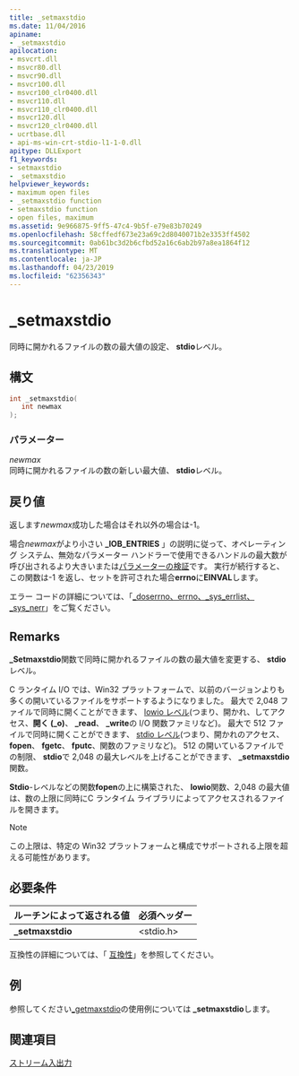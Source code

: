 ```yaml
---
title: _setmaxstdio
ms.date: 11/04/2016
apiname:
- _setmaxstdio
apilocation:
- msvcrt.dll
- msvcr80.dll
- msvcr90.dll
- msvcr100.dll
- msvcr100_clr0400.dll
- msvcr110.dll
- msvcr110_clr0400.dll
- msvcr120.dll
- msvcr120_clr0400.dll
- ucrtbase.dll
- api-ms-win-crt-stdio-l1-1-0.dll
apitype: DLLExport
f1_keywords:
- setmaxstdio
- _setmaxstdio
helpviewer_keywords:
- maximum open files
- _setmaxstdio function
- setmaxstdio function
- open files, maximum
ms.assetid: 9e966875-9ff5-47c4-9b5f-e79e83b70249
ms.openlocfilehash: 58cffedf673e23a69c2d8040071b2e3353ff4502
ms.sourcegitcommit: 0ab61bc3d2b6cfbd52a16c6ab2b97a8ea1864f12
ms.translationtype: MT
ms.contentlocale: ja-JP
ms.lasthandoff: 04/23/2019
ms.locfileid: "62356343"
---
```

# <a name="setmaxstdio"></a>_setmaxstdio

同時に開かれるファイルの数の最大値の設定、 **stdio**レベル。

## <a name="syntax"></a>構文

```C
int _setmaxstdio(
   int newmax
);
```

### <a name="parameters"></a>パラメーター

*newmax*<br/>
同時に開かれるファイルの数の新しい最大値、 **stdio**レベル。

## <a name="return-value"></a>戻り値

返します*newmax*成功した場合はそれ以外の場合は-1。

場合*newmax*がより小さい **_IOB_ENTRIES** 」の説明に従って、オペレーティング システム、無効なパラメーター ハンドラーで使用できるハンドルの最大数が呼び出されるより大きいまたは[パラメーターの検証](../../c-runtime-library/parameter-validation.md)です。 実行が続行すると、この関数は-1 を返し、セットを許可された場合**errno**に**EINVAL**します。

エラー コードの詳細については、「[_doserrno、errno、_sys_errlist、_sys_nerr](../../c-runtime-library/errno-doserrno-sys-errlist-and-sys-nerr.md)」をご覧ください。

## <a name="remarks"></a>Remarks

**_Setmaxstdio**関数で同時に開かれるファイルの数の最大値を変更する、 **stdio**レベル。

C ランタイム I/O では、Win32 プラットフォームで、以前のバージョンよりも多くの開いているファイルをサポートするようになりました。 最大で 2,048 ファイルで同時に開くことができます、 [lowio レベル](../../c-runtime-library/low-level-i-o.md)(つまり、開かれ、してアクセス、**開く (_o)**、 **_read**、 **_write**の I/O 関数ファミリなど)。 最大で 512 ファイルで同時に開くことができます、 [stdio レベル](../../c-runtime-library/stream-i-o.md)(つまり、開かれのアクセス、 **fopen**、 **fgetc**、 **fputc**、関数のファミリなど)。 512 の開いているファイルでの制限、 **stdio**で 2,048 の最大レベルを上げることができます、 **_setmaxstdio**関数。

**Stdio**-レベルなどの関数**fopen**の上に構築された、 **lowio**関数、2,048 の最大値は、数の上限に同時にC ランタイム ライブラリによってアクセスされるファイルを開きます。

> [!NOTE]
> この上限は、特定の Win32 プラットフォームと構成でサポートされる上限を超える可能性があります。

## <a name="requirements"></a>必要条件

|ルーチンによって返される値|必須ヘッダー|
|-------------|---------------------|
|**_setmaxstdio**|\<stdio.h>|

互換性の詳細については、「 [互換性](../../c-runtime-library/compatibility.md)」を参照してください。

## <a name="example"></a>例

参照してください[_getmaxstdio](getmaxstdio.md)の使用例については **_setmaxstdio**します。

## <a name="see-also"></a>関連項目

[ストリーム入出力](../../c-runtime-library/stream-i-o.md)<br/>
